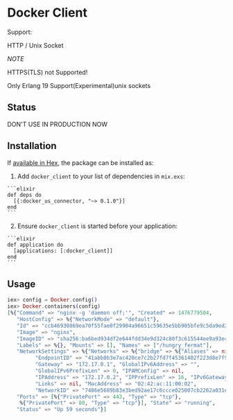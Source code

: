 # Docker Client


Support:


HTTP / Unix Socket


*NOTE*


HTTPS(TLS) not Supported!

Only Erlang 19 Support(Experimental)unix sockets

## Status

DON'T USE IN PRODUCTION NOW

## Installation

If [available in Hex](https://hex.pm/docs/publish), the package can be installed as:

  1. Add `docker_client` to your list of dependencies in `mix.exs`:

    ```elixir
    def deps do
      [{:docker_us_connector, "~> 0.1.0"}]
    end
    ```

  2. Ensure `docker_client` is started before your application:

    ```elixir
    def application do
      [applications: [:docker_client]]
    end
    ```


## Usage

```elixir
iex> config = Docker.config()
iex> Docker.containers(config)
[%{"Command" => "nginx -g 'daemon off;'", "Created" => 1476779504,
   "HostConfig" => %{"NetworkMode" => "default"},
   "Id" => "ccb46930869ea70f55fae0f29904a96651c59635e5bb905bfe9c5da9ed2a7021",
   "Image" => "nginx",
   "ImageID" => "sha256:ba6bed934df2e644fdd34e9d324c80f3c615544ee9a93e4ce3cfddfcf84bdbc2",
   "Labels" => %{}, "Mounts" => [], "Names" => ["/hungry_fermat"],
   "NetworkSettings" => %{"Networks" => %{"bridge" => %{"Aliases" => nil,
         "EndpointID" => "41abb0b3e7ac420ce7c2b27fd7f45361402f223d8e7f9194219409498ec6e68c",
         "Gateway" => "172.17.0.1", "GlobalIPv6Address" => "",
         "GlobalIPv6PrefixLen" => 0, "IPAMConfig" => nil,
         "IPAddress" => "172.17.0.2", "IPPrefixLen" => 16, "IPv6Gateway" => "",
         "Links" => nil, "MacAddress" => "02:42:ac:11:00:02",
         "NetworkID" => "7486e5689b83e3bed92ae17c6ccce025007cb2262a031e3b06e2bd17784bfdae"}}},
   "Ports" => [%{"PrivatePort" => 443, "Type" => "tcp"},
    %{"PrivatePort" => 80, "Type" => "tcp"}], "State" => "running",
   "Status" => "Up 59 seconds"}]
```
